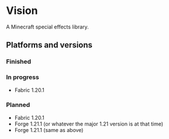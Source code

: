 # Vision
A Minecraft special effects library.

## Platforms and versions
### Finished
### In progress
 - Fabric 1.20.1
### Planned
 - Fabric 1.20.1
 - Forge 1.21.1 (or whatever the major 1.21 version is at that time)
 - Forge 1.21.1 (same as above)
